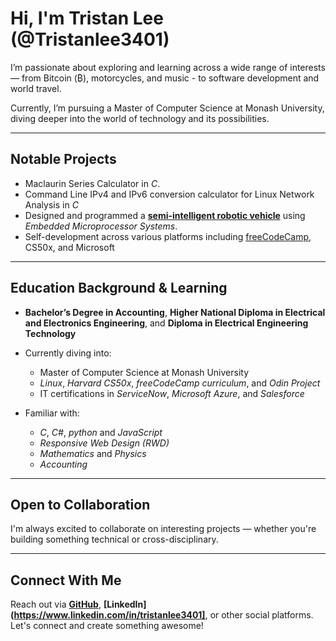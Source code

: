 # Hi, I'm Tristan Lee (@Tristanlee3401)

I’m passionate about exploring and learning across a wide range of interests — from Bitcoin (₿), motorcycles, and music - to software development and world travel.

Currently, I’m pursuing a Master of Computer Science at Monash University, diving deeper into the world of technology and its possibilities.

---

## Notable Projects
- Maclaurin Series Calculator in *C*.
- Command Line IPv4 and IPv6 conversion calculator for Linux Network Analysis in *C*
- Designed and programmed a **[semi-intelligent robotic vehicle](https://www.youtube.com/watch?v=BA7wP8u3B7w)** using *Embedded Microprocessor Systems*.
- Self-development across various platforms including [freeCodeCamp](https://www.freecodecamp.org/), CS50x, and Microsoft

---

## Education Background & Learning
- **Bachelor’s Degree in Accounting**, **Higher National Diploma in Electrical and Electronics Engineering**, and **Diploma in Electrical Engineering Technology**
- Currently diving into:
  - Master of Computer Science at Monash University
  - *Linux*, *Harvard CS50x*, *freeCodeCamp curriculum*, and *Odin Project*
  - IT certifications in *ServiceNow*, *Microsoft Azure*, and *Salesforce*

- Familiar with:
  - *C*, *C#*, *python* and *JavaScript*
  - *Responsive Web Design (RWD)*
  - *Mathematics* and *Physics*
  - *Accounting*

---

## Open to Collaboration
I'm always excited to collaborate on interesting projects — whether you're building something technical or cross-disciplinary.

---

## Connect With Me
Reach out via **[GitHub](https://github.com/Tristanlee3401)**, **[LinkedIn](https://www.linkedin.com/in/tristanlee3401]**, or other social platforms. Let's connect and create something awesome!
